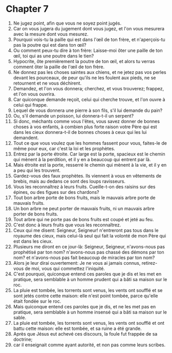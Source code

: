 # Chapter 7

1. Ne jugez point, afin que vous ne soyez point jugés.
2. Car on vous jugera du jugement dont vous jugez, et l'on vous mesurera avec la mesure dont vous mesurez.
3. Pourquoi vois-tu la paille qui est dans l'œil de ton frère, et n'aperçois-tu pas la poutre qui est dans ton œil?
4. Ou comment peux-tu dire à ton frère: Laisse-moi ôter une paille de ton œil, toi qui as une poutre dans le tien?
5. Hypocrite, ôte premièrement la poutre de ton œil, et alors tu verras comment ôter la paille de l'œil de ton frère.
6. Ne donnez pas les choses saintes aux chiens, et ne jetez pas vos perles devant les pourceaux, de peur qu'ils ne les foulent aux pieds, ne se retournent et ne vous déchirent.
7. Demandez, et l'on vous donnera; cherchez, et vous trouverez; frappez, et l'on vous ouvrira.
8. Car quiconque demande reçoit, celui qui cherche trouve, et l'on ouvre à celui qui frappe.
9. Lequel de vous donnera une pierre à son fils, s'il lui demande du pain?
10. Ou, s'il demande un poisson, lui donnera-t-il un serpent?
11. Si donc, méchants comme vous l'êtes, vous savez donner de bonnes choses à vos enfants, à combien plus forte raison votre Père qui est dans les cieux donnera-t-il de bonnes choses à ceux qui les lui demandent.
12. Tout ce que vous voulez que les hommes fassent pour vous, faites-le de même pour eux, car c'est la loi et les prophètes.
13. Entrez par la porte étroite. Car large est la porte, spacieux est le chemin qui mènent à la perdition, et il y en a beaucoup qui entrent par là.
14. Mais étroite est la porte, resserré le chemin qui mènent à la vie, et il y en a peu qui les trouvent.
15. Gardez-vous des faux prophètes. Ils viennent à vous en vêtements de brebis, mais au dedans ce sont des loups ravisseurs.
16. Vous les reconnaîtrez à leurs fruits. Cueille-t-on des raisins sur des épines, ou des figues sur des chardons?
17. Tout bon arbre porte de bons fruits, mais le mauvais arbre porte de mauvais fruits.
18. Un bon arbre ne peut porter de mauvais fruits, ni un mauvais arbre porter de bons fruits.
19. Tout arbre qui ne porte pas de bons fruits est coupé et jeté au feu.
20. C'est donc à leurs fruits que vous les reconnaîtrez.
21. Ceux qui me disent: Seigneur, Seigneur! n'entreront pas tous dans le royaume des cieux, mais celui-là seul qui fait la volonté de mon Père qui est dans les cieux.
22. Plusieurs me diront en ce jour-là: Seigneur, Seigneur, n'avons-nous pas prophétisé par ton nom? n'avons-nous pas chassé des démons par ton nom? et n'avons-nous pas fait beaucoup de miracles par ton nom?
23. Alors je leur dirai ouvertement: Je ne vous ai jamais connus, retirez-vous de moi, vous qui commettez l'iniquité.
24. C'est pourquoi, quiconque entend ces paroles que je dis et les met en pratique, sera semblable à un homme prudent qui a bâti sa maison sur le roc.
25. La pluie est tombée, les torrents sont venus, les vents ont soufflé et se sont jetés contre cette maison: elle n'est point tombée, parce qu'elle était fondée sur le roc.
26. Mais quiconque entend ces paroles que je dis, et ne les met pas en pratique, sera semblable à un homme insensé qui a bâti sa maison sur le sable.
27. La pluie est tombée, les torrents sont venus, les vents ont soufflé et ont battu cette maison: elle est tombée, et sa ruine a été grande.
28. Après que Jésus eut achevé ces discours, la foule fut frappée de sa doctrine;
29. car il enseignait comme ayant autorité, et non pas comme leurs scribes.

